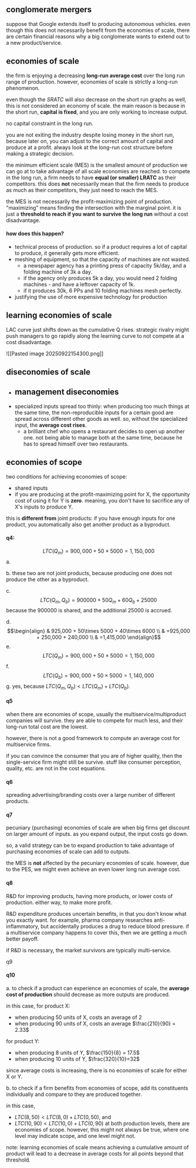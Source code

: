 ## conglomerate mergers
suppose that Google extends itself to producing autonomous vehicles. even though this does not necessarily benefit from the economies of scale, there are certain financial reasons why a big conglomerate wants to extend out to a new product/service.
## economies of scale
the firm is enjoying a decreasing **long-run average cost** over the long run range of production. however, economies of scale is strictly a long-run phenomenon.

even though the $SRATC$ will also decrease on the short run graphs as well, this is not considered an economy of scale. the main reason is because in the short run, **capital is fixed**, and you are only working to increase output.

no capital constraint in the long run. 

you are not exiting the industry despite losing money in the short run, because later on, you can adjust to the correct amount of capital and produce at a profit. always look at the long-run cost structure before making a strategic decision.

the minimum efficient scale (MES) is the smallest amount of production we can go at to take advantage of all scale economies are reached. to compete in the long run, a firm needs to have **equal (or smaller) LRATC** as their competitors. this does **not** necessarily mean that the firm needs to produce as much as their competitors, they just need to reach the MES.

the MES is not necessarily the profit-maximizing point of production. "maximizing" means finding the intersection with the marginal point. it is just a **threshold to reach if you want to survive the long run** without a cost disadvantage.
#### how does this happen?
- technical process of production. so if a product requires a lot of capital to produce, it generally gets more efficient.
- meshing of equipment, so that the capacity of machines are not wasted. 
	- a newspaper agency has a printing press of capacity 5k/day, and a folding machine of 3k a day.
	- if the agency only produces 5k a day, you would need 2 folding machines - and have a leftover capacity of 1k.
	- if it produces 30k, 6 PPs and 10 folding machines mesh perfectly.
- justifying the use of more expensive technology for production

## learning economies of scale
LAC curve just shifts down as the cumulative Q rises. strategic rivalry might push managers to go rapidly along the learning curve to not compete at a cost disadvantage.

![[Pasted image 20250922154300.png]]
## diseconomies of scale
- management diseconomies
	- 
- specialized inputs spread too thinly: when producing too much things at the same time, the non-reproducible inputs for a certain good are spread across different other goods as well. so, without the specialized input, the **average cost rises**.
	- a brilliant chef who opens a restaurant decides to open up another one. not being able to manage both at the same time, because he has to spread himself over two restaurants.

## economies of scope
two conditions for achieving economies of scope:
- shared inputs 
- if you are producing at the profit-maximizing point for X, the opportunity cost of using it for Y is **zero**. meaning, you don't have to sacrifice any of X's inputs to produce Y.

this is **different from** joint products: if you have enough inputs for one product, you automatically also get another product as a byproduct.

#### q4:
$$LTC(Q_{m}) = 900,000+50\times 5000 = 1,150,000$$
a. 

b. these two are not joint products, because producing one does not produce the other as a byproduct.

c.
$$LTC(Q_{m}, Q_{b}) = 900000 + 50Q_{m} + 60Q_{b} + 25000$$
because the $900000$ is shared, and the additional $25000$ is accrued.

d.
$$\begin{align}
& 925,000 + 50\times 5000 + 40\times 6000 \\
& =925,000 + 250,000 + 240,000 \\
& =1,415,000
\end{align}$$
e. 
$$LTC(Q_{m}) = 900,000+50\times 5000 = 1,150,000$$
f. 
$$LTC(Q_{b}) = 900,000+50\times 5000 = 1,140,000$$
g. 
yes, because $LTC(Q_{m}, Q_{b}) < LTC(Q_{m}) + LTC(Q_{b})$.
#### q5
when there are economies of scope, usually the multiservice/multiproduct companies will survive. they are able to compete for much less, and their long-run total cost are the lowest. 

however, there is not a good framework to compute an average cost for multiservice firms.

if you can convince the consumer that you are of higher quality, then the single-service firm might still be survive. stuff like consumer perception, quality, etc. are not in the cost equations.

#### q6
spreading advertising/branding costs over a large number of different products.
#### q7
pecuniary (purchasing) economies of scale are when big firms get discount on larger amount of inputs. as you expand output, the input costs go down.

so, a valid strategy can be to expand production to take advantage of purchasing economies of scale can add to outputs.

the MES is **not** affected by the pecuniary economies of scale. however, due to the PES, we might even achieve an even lower long run average cost.
#### q8
R&D for improving products, having more products, or lower costs of production. either way, to make more profit. 

R&D expenditure produces uncertain benefits, in that you don't know what you exactly want. for example, pharma company researches anti-inflammatory, but accidentally produces a drug to reduce blood pressure. if a multiservice company happens to cover this, then we are getting a much better payoff.

if R&D is necessary, the market survivors are typically multi-service.

q9

#### q10
a.
to check if a product can experience an economies of scale, the **average cost of production** should decrease as more outputs are produced. 

in this case, for product X: 
- when producing 50 units of X, costs an average of 2
- when producing 90 units of X, costs an average $\frac{210}{90} = 2.33$

for product Y:
- when producing 8 units of Y, $\frac{150}{8} = 17.5$
- when producing 10 units of Y, $\frac{320}{10}=32$

since average costs is increasing, there is no economies of scale for either X or Y.

b. 
to check if a firm benefits from economies of scope, add its constituents individually and compare to they are produced together.

in this case, 
- $LTC(8, 50) < LTC(8, 0) + LTC(0, 50),$ and 
- $LTC(10, 90) < LTC(10, 0) + LTC(0, 90)$ 
at both production levels, there are economies of scope. however, this might not always be true, where one level may indicate scope, and one level might not.

note: learning economies of scale means achieving a cumulative amount of product will lead to a decrease in average costs for all points beyond that threshold.